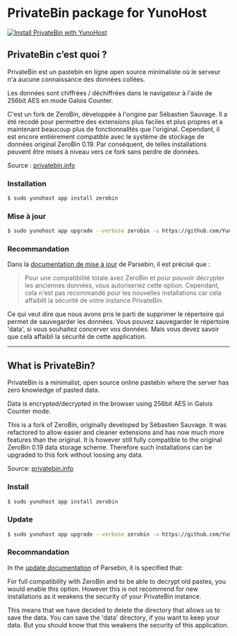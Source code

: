 # PrivateBin package for YunoHost

[![Install PrivateBin with YunoHost](https://install-app.yunohost.org/install-with-yunohost.png)](https://install-app.yunohost.org/?app=zerobin)

## PrivateBin c’est quoi ?

PrivateBin est un pastebin en ligne open source minimaliste où le serveur n'a aucune connaissance des données collées.

Les données sont chiffrées / déchiffrées dans le navigateur à l'aide de 256bit AES en mode Galois Counter.

C'est un fork de ZeroBin, développée à l'origine par Sébastien Sauvage. Il a été recodé pour permettre des extensions plus faciles et plus propres et a maintenant beaucoup plus de fonctionnalités que l'original. Cependant, il est encore entièrement compatible avec le système de stockage de données original ZeroBin 0.19. Par conséquent, de telles installations peuvent être mises à niveau vers ce fork sans perdre de données.

Source : [privatebin.info](https://privatebin.info)

### Installation
```bash
$ sudo yunohost app install zerobin
```

### Mise à jour
```bash
$ sudo yunohost app upgrade --verbose zerobin -u https://github.com/YunoHost-Apps/zerobin_ynh.git
```

### Recommandation

Dans la [documentation de mise à jour](https://github.com/PrivateBin/PrivateBin/wiki/Configuration#zerobincompatibility) de Parsebin, il est précisé que :

> Pour une compatibilité totale avec ZeroBin et pour pouvoir décrypter les anciennes données, vous autoriseriez cette option. Cependant, cela n'est pas recommandé pour les nouvelles installations car cela affaiblit la sécurité de votre instance PrivateBin.

Ce qui veut dire que nous avons pris le parti de supprimer le répertoire qui permet de sauvegarder les données. Vous pouvez sauvegarder le répertoire 'data', si vous souhaitez concerver vos données. Mais vous devez savoir que celà affaibli la sécurité de cette application.

---

## What is PrivateBin?

PrivateBin is a minimalist, open source online pastebin where the server has zero knowledge of pasted data.

Data is encrypted/decrypted in the browser using 256bit AES in Galois Counter mode.

This is a fork of ZeroBin, originally developed by Sébastien Sauvage. It was refactored to allow easier and cleaner extensions and has now much more features than the original. It is however still fully compatible to the original ZeroBin 0.19 data storage scheme. Therefore such installations can be upgraded to this fork without loosing any data.

Source: [privatebin.info](https://privatebin.info)

### Install
```bash
$ sudo yunohost app install zerobin
```

### Update
```bash
$ sudo yunohost app upgrade --verbose zerobin -u https://github.com/YunoHost-Apps/zerobin_ynh.git
```

### Recommandation

In the [update documentation](https://github.com/PrivateBin/PrivateBin/wiki/Configuration#zerobincompatibility) of Parsebin, it is specified that:

For full compatibility with ZeroBin and to be able to decrypt old pastes, you would enable this option. However this is not recommend for new installations as it weakens the security of your PrivateBin instance.

This means that we have decided to delete the directory that allows us to save the data. You can save the 'data' directory, if you want to keep your data. But you should know that this weakens the security of this application.
